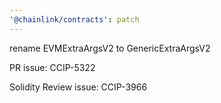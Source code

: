 ```yaml
---
'@chainlink/contracts': patch
---
```


rename EVMExtraArgsV2 to GenericExtraArgsV2


PR issue: CCIP-5322

Solidity Review issue: CCIP-3966